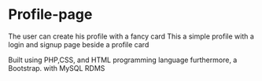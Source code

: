 # Profile-page
The user can create his profile with a fancy card 
This a simple profile with a login and signup page beside a profile card 

Built using PHP,CSS, and HTML programming language furthermore, a Bootstrap. with MySQL RDMS
